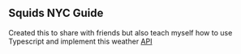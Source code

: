 ## Squids NYC Guide 

Created this to share with friends but also teach myself how to use Typescript and implement this weather [API](https://openweathermap.org/)
